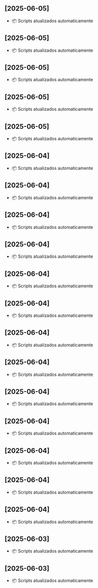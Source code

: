 ## [2025-06-05]
- 📦 Scripts atualizados automaticamente

## [2025-06-05]
- 📦 Scripts atualizados automaticamente

## [2025-06-05]
- 📦 Scripts atualizados automaticamente

## [2025-06-05]
- 📦 Scripts atualizados automaticamente

## [2025-06-05]
- 📦 Scripts atualizados automaticamente

## [2025-06-04]
- 📦 Scripts atualizados automaticamente

## [2025-06-04]
- 📦 Scripts atualizados automaticamente

## [2025-06-04]
- 📦 Scripts atualizados automaticamente

## [2025-06-04]
- 📦 Scripts atualizados automaticamente

## [2025-06-04]
- 📦 Scripts atualizados automaticamente

## [2025-06-04]
- 📦 Scripts atualizados automaticamente

## [2025-06-04]
- 📦 Scripts atualizados automaticamente

## [2025-06-04]
- 📦 Scripts atualizados automaticamente

## [2025-06-04]
- 📦 Scripts atualizados automaticamente

## [2025-06-04]
- 📦 Scripts atualizados automaticamente

## [2025-06-04]
- 📦 Scripts atualizados automaticamente

## [2025-06-04]
- 📦 Scripts atualizados automaticamente

## [2025-06-04]
- 📦 Scripts atualizados automaticamente

## [2025-06-03]
- 📦 Scripts atualizados automaticamente

## [2025-06-03]
- 📦 Scripts atualizados automaticamente


